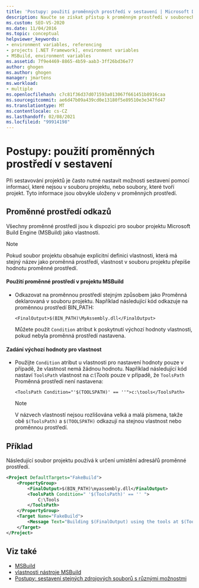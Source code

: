 ```yaml
---
title: 'Postupy: použití proměnných prostředí v sestavení | Microsoft Docs'
description: Naučte se získat přístup k proměnným prostředí v souborech projektu MSBuild a použít proměnné prostředí pro nastavení možností sestavení beze změny souboru projektu.
ms.custom: SEO-VS-2020
ms.date: 11/04/2016
ms.topic: conceptual
helpviewer_keywords:
- environment variables, referencing
- projects [.NET Framework], environment variables
- MSBuild, environment variables
ms.assetid: 7f9e4469-8865-4b59-aab3-3ff26bd36e77
author: ghogen
ms.author: ghogen
manager: jmartens
ms.workload:
- multiple
ms.openlocfilehash: c7c81f36d37d071593a013067f661451b8916caa
ms.sourcegitcommit: ae6d47b09a439cd0e13180f5e89510e3e347fd47
ms.translationtype: MT
ms.contentlocale: cs-CZ
ms.lasthandoff: 02/08/2021
ms.locfileid: "99914198"
---
```

# <a name="how-to-use-environment-variables-in-a-build"></a>Postupy: použití proměnných prostředí v sestavení

Při sestavování projektů je často nutné nastavit možnosti sestavení pomocí informací, které nejsou v souboru projektu, nebo soubory, které tvoří projekt. Tyto informace jsou obvykle uloženy v proměnných prostředí.

## <a name="reference-environment-variables"></a>Proměnné prostředí odkazů

 Všechny proměnné prostředí jsou k dispozici pro soubor projektu Microsoft Build Engine (MSBuild) jako vlastnosti.

> [!NOTE]
> Pokud soubor projektu obsahuje explicitní definici vlastnosti, která má stejný název jako proměnná prostředí, vlastnost v souboru projektu přepíše hodnotu proměnné prostředí.

#### <a name="to-use-an-environment-variable-in-an-msbuild-project"></a>Použití proměnné prostředí v projektu MSBuild

- Odkazovat na proměnnou prostředí stejným způsobem jako Proměnná deklarovaná v souboru projektu. Například následující kód odkazuje na proměnnou prostředí BIN_PATH:

   `<FinalOutput>$(BIN_PATH)\MyAssembly.dll</FinalOutput>`

  Můžete použít `Condition` atribut k poskytnutí výchozí hodnoty vlastnosti, pokud nebyla proměnná prostředí nastavena.

#### <a name="to-provide-a-default-value-for-a-property"></a>Zadání výchozí hodnoty pro vlastnost

- Použijte `Condition` atribut u vlastnosti pro nastavení hodnoty pouze v případě, že vlastnost nemá žádnou hodnotu. Například následující kód nastaví `ToolsPath` vlastnost na *c:\Tools* pouze v případě, že `ToolsPath` Proměnná prostředí není nastavena:

     `<ToolsPath Condition="'$(TOOLSPATH)' == ''">c:\tools</ToolsPath>`

    > [!NOTE]
    > V názvech vlastností nejsou rozlišována velká a malá písmena, takže obě `$(ToolsPath)` a `$(TOOLSPATH)` odkazují na stejnou vlastnost nebo proměnnou prostředí.

## <a name="example"></a>Příklad

 Následující soubor projektu používá k určení umístění adresářů proměnné prostředí.

```xml
<Project DefaultTargets="FakeBuild">
    <PropertyGroup>
        <FinalOutput>$(BIN_PATH)\myassembly.dll</FinalOutput>
        <ToolsPath Condition=" '$(ToolsPath)' == '' ">
            C:\Tools
        </ToolsPath>
    </PropertyGroup>
    <Target Name="FakeBuild">
        <Message Text="Building $(FinalOutput) using the tools at $(ToolsPath)..."/>
    </Target>
</Project>
```

## <a name="see-also"></a>Viz také

- [MSBuild](../msbuild/msbuild.md)
- [vlastnosti nástroje MSBuild](../msbuild/msbuild-properties.md)
- [Postupy: sestavení stejných zdrojových souborů s různými možnostmi](../msbuild/how-to-build-the-same-source-files-with-different-options.md)
